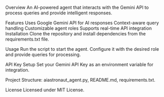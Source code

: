Overview
An AI-powered agent that interacts with the Gemini API to process queries and provide intelligent responses.

Features
Uses Google Gemini API for AI responses
Context-aware query handling
Customizable agent roles
Supports real-time API integration
Installation
Clone the repository and install dependencies from the requirements.txt file.

Usage
Run the script to start the agent. Configure it with the desired role and provide queries for processing.

API Key Setup
Set your Gemini API Key as an environment variable for integration.

Project Structure:
aiastronaut_agent.py,
README.md,
requirements.txt.

License
Licensed under MIT License.
